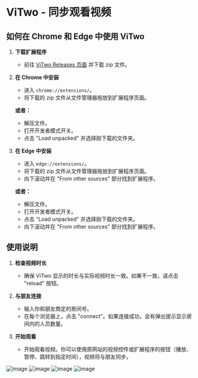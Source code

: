 # ViTwo - 同步观看视频

## 如何在 Chrome 和 Edge 中使用 ViTwo

1. **下载扩展程序**
   - 前往 [ViTwo Releases 页面](https://github.com/Trotyl15/ViTwo/releases) 并下载 zip 文件。

2. **在 Chrome 中安装**
   - 进入 `chrome://extensions/`。
   - 将下载的 zip 文件从文件管理器拖放到扩展程序页面。
   
   **或者：**
   - 解压文件。
   - 打开开发者模式开关。
   - 点击 "Load unpacked" 并选择刚下载的文件夹。

4. **在 Edge 中安装**
   - 进入 `edge://extensions/`。
   - 将下载的 zip 文件从文件管理器拖放到扩展程序页面。
   - 向下滚动并在 "From other sources" 部分找到扩展程序。
   
   **或者：**
   - 解压文件。
   - 打开开发者模式开关。
   - 点击 "Load unpacked" 并选择刚下载的文件夹。
   - 向下滚动并在 "From other sources" 部分找到扩展程序。

## 使用说明

1. **检查视频时长**
   - 确保 ViTwo 显示的时长与实际视频时长一致。如果不一致，请点击 "reload" 按钮。

2. **与朋友连接**
   - 输入你和朋友商定的房间号。
   - 在每个浏览器上，点击 "connect"。如果连接成功，会有弹出提示显示房间内的人员数量。

3. **开始观看**
   - 开始观看视频。你可以使用原网站的视频控件或扩展程序的按钮（播放、暂停、跳转到指定时间），视频将与朋友同步。

![image](https://github.com/user-attachments/assets/43f0bc41-6986-482b-a8b8-d165b8c1eb66)
![image](https://github.com/user-attachments/assets/32b68315-c25b-49a9-81f8-6722f4e78502)
![image](https://github.com/user-attachments/assets/39c428c7-110b-45da-aac9-9e919418aa3d)
![image](https://github.com/user-attachments/assets/62913c9c-e522-4e4e-8d51-9330d0d21f1b)
